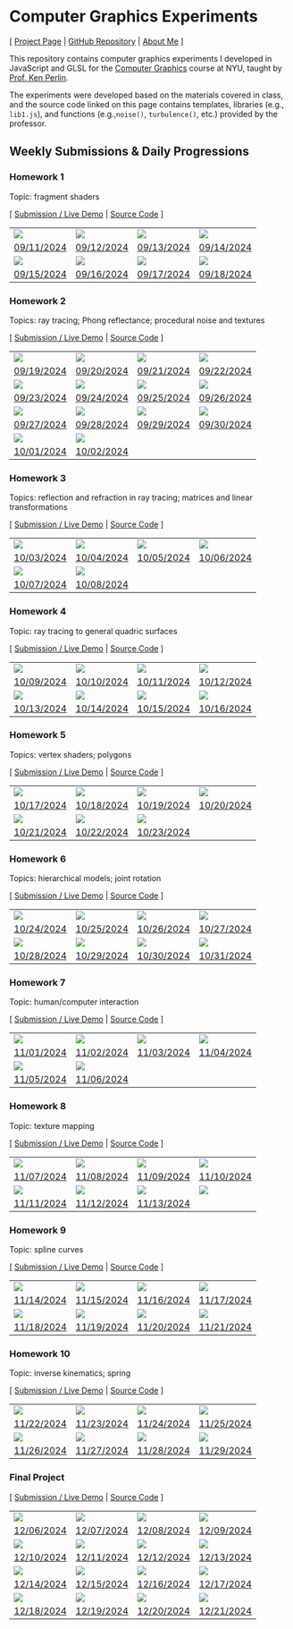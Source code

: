 # Computer Graphics Experiments

[ [Project Page](https://jackbdu.com/computer-graphics/) \| [GitHub Repository](https://github.com/jackbdu/computer-graphics) \| [About Me](https://jackbdu.com/about/) ]

This repository contains computer graphics experiments I developed in JavaScript and GLSL for the [Computer Graphics](https://cs.nyu.edu/~perlin/courses/fall2024/) course at NYU, taught by [Prof. Ken Perlin](https://cs.nyu.edu/~perlin/).

The experiments were developed based on the materials covered in class, and the source code linked on this page contains templates, libraries (e.g., `lib1.js`), and functions (e.g.,`noise()`, `turbulence()`, etc.) provided by the professor.

## Weekly Submissions & Daily Progressions

### Homework 1

Topic: fragment shaders

[ [Submission / Live Demo](https://jackbdu.com/computer-graphics/hw1) \| [Source Code](https://github.com/jackbdu/computer-graphics/tree/main/hw1) ]

|                                                                                                                                      |                                                                                                                                          |                                                                                                                                             |                                                                                                                                              |
| ------------------------------------------------------------------------------------------------------------------------------------ | ---------------------------------------------------------------------------------------------------------------------------------------- | ------------------------------------------------------------------------------------------------------------------------------------------- | -------------------------------------------------------------------------------------------------------------------------------------------- |
| ![](assets/20240911-daily-experiment-glsl-shader-frag-sphere-rotation-1080p-frame-1.png)                                             | ![](assets/20240912-daily-experiment-glsl-shader-frag-sphere-disintegrating-1080p-frame-1.png)                                           | ![](assets/20240913-daily-experiment-glsl-shader-frag-sphere-fluid-surface-1080p-frame-1.png)                                               | ![](assets/20240914-daily-experiment-glsl-shader-frag-sphere-fluid-surface-colorful-1080p-frame-1.png)                                       |
| [09/11/2024](https://www.instagram.com/p/C_0Emg0R3Po/)                                                                               | [09/12/2024](https://www.instagram.com/p/C_2OTp-OI8C/)                                                                                   | [09/13/2024](https://www.instagram.com/p/C_4lyLqMw8W/)                                                                                      | [09/14/2024](https://www.instagram.com/p/C_6p47iMNeb/)                                                                                       |
| ![](assets/20240915-daily-experiment-glsl-shader-frag-disintegrating-sphere-fluid-surface-colorful-with-blue-tint-1080p-frame-1.png) | ![](assets/20240916-daily-experiment-glsl-shader-frag-disintegrating-sphere-fluid-surface-colorful-with-colorful-tint-1080p-frame-5.png) | ![](assets/20240917-daily-experiment-glsl-shader-frag-disintegrating-sphere-fluid-surface-colorful-tint-noise-background-1080p-frame-4.png) | ![](assets/20240918-daily-experiment-glsl-shader-frag-disintegrating-sphere-fluid-surface-colorful-tint-environment-noise-1080p-frame-3.png) |
| [09/15/2024](https://www.instagram.com/p/C_87DfKy8q6/)                                                                               | [09/16/2024](https://www.instagram.com/p/C__NWBKxSkf/)                                                                                   | [09/17/2024](https://www.instagram.com/p/DAC3i1asOCs/)                                                                                      | [09/18/2024](https://www.instagram.com/p/DAF4ghvRg-O/)                                                                                       |

### Homework 2

Topics: ray tracing; Phong reflectance; procedural noise and textures

[ [Submission / Live Demo](https://jackbdu.com/computer-graphics/hw2) \| [Source Code](https://github.com/jackbdu/computer-graphics/tree/main/hw2) ]

|                                                                                                                 |                                                                                                                                         |                                                                                                            |                                                                                                                     |
| --------------------------------------------------------------------------------------------------------------- | --------------------------------------------------------------------------------------------------------------------------------------- | ---------------------------------------------------------------------------------------------------------- | ------------------------------------------------------------------------------------------------------------------- |
| ![](assets/20240919-daily-experiment-glsl-shader-frag-fluid-spheres-rotating-1080p-frame-1.png)                 | ![](assets/20240920-daily-experiment-glsl-shader-frag-5-fluid-spheres-animated-1080p-frame-1.png)                                       | ![](assets/20240921-daily-experiment-glsl-shader-frag-dancing-droplets-1080p-frame-2.png)                  | ![](assets/20240922-daily-experiment-glsl-shader-frag-oscillating-marbles-1080p-frame-1.png)                        |
| [09/19/2024](https://www.instagram.com/p/DAIg10iRD-s/)                                                          | [09/20/2024](https://www.instagram.com/p/DAKwHngMv7t/)                                                                                  | [09/21/2024](https://www.instagram.com/p/DANQSOEsGts/)                                                     | [09/22/2024](https://www.instagram.com/p/DAO8bEXSmex/)                                                              |
| ![](assets/20240923-daily-experiment-glsl-shader-frag-oscillating-pebbles-in-a-circle-1080p-frame-1.png)        | ![](assets/20240924-daily-experiment-glsl-shader-frag-rolling-marbles-1080p-frame-1.png)                                                | ![](assets/20240925-daily-experiment-glsl-shader-frag-colorful-rolling-marbles-1080p-frame-1.png)          | ![](assets/20240926-daily-experiment-glsl-shader-frag-colorful-rolling-marbles-blue-1080p-frame-1.png)              |
| [09/23/2024](https://www.instagram.com/p/DAS_TMvRacq/)                                                          | [09/24/2024](https://www.instagram.com/p/DAVAkxSx0ua/)                                                                                  | [09/25/2024](https://www.instagram.com/p/DAaLzATx2y4/)                                                     | [09/26/2024](https://www.instagram.com/p/DAcUXLsM6Q7/)                                                              |
| ![](assets/20240927-daily-experiment-glsl-shader-frag-colorful-rolling-watery-marbles-purple-1080p-frame-1.png) | ![](assets/20240928-daily-experiment-glsl-shader-frag-colorful-rolling-marbles-vibrant-purple-with-stretched-stripes-1080p-frame-1.png) | ![](assets/20240929-daily-experiment-glsl-shader-frag-rolling-marbles-with-fine-texture-1080p-frame-1.png) | ![](assets/20240930-daily-experiment-glsl-shader-frag-rolling-marbles-with-animated-fine-texture-1080p-frame-1.png) |
| [09/27/2024](https://www.instagram.com/p/DAd88Y-RWHi/)                                                          | [09/28/2024](https://www.instagram.com/p/DAhD3fKyeXp/)                                                                                  | [09/29/2024](https://www.instagram.com/p/DAh8cjPxpWR/)                                                     | [09/30/2024](https://www.instagram.com/p/DAjfJAkSRtA/)                                                              |
| ![](assets/20241001-daily-experiment-glsl-shader-frag-rolling-marbles-otherworldly-1080p-frame-1.png)           | ![](assets/20241002-daily-experiment-glsl-shader-frag-rolling-fire-balls-1080p-frame-1.png)                                             |
| [10/01/2024](https://www.instagram.com/p/DAnal2Gxo-4/)                                                          | [10/02/2024](https://www.instagram.com/p/DApo_p1RTyX/)                                                                                  |

### Homework 3

Topics: reflection and refraction in ray tracing; matrices and linear transformations

[ [Submission / Live Demo](https://jackbdu.com/computer-graphics/hw3) \| [Source Code](https://github.com/jackbdu/computer-graphics/tree/main/hw3) ]

|                                                                                                                              |                                                                                                                                     |                                                                                                            |                                                                                                                              |
| ---------------------------------------------------------------------------------------------------------------------------- | ----------------------------------------------------------------------------------------------------------------------------------- | ---------------------------------------------------------------------------------------------------------- | ---------------------------------------------------------------------------------------------------------------------------- |
| ![](assets/20241003-daily-experiment-glsl-shader-frag-plane-with-noise-texture-1080p-frame-1.png)                            | ![](assets/20241004-daily-experiment-glsl-shader-frag-spheres-reflections-on-plane-1080p-frame-1.png)                               | ![](assets/20241005-daily-experiment-glsl-shader-frag-spheres-reflections-on-wavy-water-1080p-frame-1.png) | ![](assets/20241006-daily-experiment-glsl-frag-shader-bright-spheres-reflections-on-dark-wavy-water-1080p-frame-0000000.png) |
| [10/03/2024](https://www.instagram.com/p/DAsw2xjRjxW/)                                                                       | [10/04/2024](https://www.instagram.com/p/DAxZd82sgrW/)                                                                              | [10/05/2024](https://www.instagram.com/p/DAy0r5oSoWc/)                                                     | [10/06/2024](https://www.instagram.com/p/DA0RZVFxEnk/)                                                                       |
| ![](assets/20241007-daily-experiment-glsl-frag-shader-translucent-spheres-reflections-on-wavy-water-1080p-frame-0000000.png) | ![](assets/20241008-daily-experiment-glsl-frag-shader-translucent-spheres-reflections-on-wavy-water-violet-1080p-frame-0000000.png) |
| [10/07/2024](https://www.instagram.com/p/DA1uwuesQfd/)                                                                       | [10/08/2024](https://www.instagram.com/p/DA413bgMe9k/)                                                                              |

### Homework 4

Topic: ray tracing to general quadric surfaces

[ [Submission / Live Demo](https://jackbdu.com/computer-graphics/hw4) \| [Source Code](https://github.com/jackbdu/computer-graphics/tree/main/hw4) ]

|                                                                                                                        |                                                                                                                                     |                                                                                                                        |                                                                                                                |
| ---------------------------------------------------------------------------------------------------------------------- | ----------------------------------------------------------------------------------------------------------------------------------- | ---------------------------------------------------------------------------------------------------------------------- | -------------------------------------------------------------------------------------------------------------- |
| ![](assets/20241009-daily-experiment-glsl-frag-shader-infinite-marble-pillar-1080p-frame-2.png)                        | ![](assets/20241010-daily-experiment-glsl-frag-shader-smoky-jade-1080p-frame-0000111.png)                                           | ![](assets/20241011-daily-experiment-glsl-frag-shader-paraboloid-jade-1080p-frame-0000000.png)                         | ![](assets/20241012-daily-experiment-glsl-frag-shader-purple-jade-with-lenses-1080p-frame-0000026.png)         |
| [10/09/2024](https://www.instagram.com/p/DA-sTfcR0X3/)                                                                 | [10/10/2024](https://www.instagram.com/p/DBAkaRKsQPi/)                                                                              | [10/11/2024](https://www.instagram.com/p/DBDUoNWMXk4/)                                                                 | [10/12/2024](https://www.instagram.com/p/DBEvhL8xrfJ/)                                                         |
| ![](assets/20241013-daily-experiment-glsl-frag-shader-purple-jade-with-lenses-with-reflection-1080p-frame-0000000.png) | ![](assets/20241014-daily-experiment-glsl-frag-shader-purple-jade-with-reflective-lenses-first-person-view-1080p-frame-0000075.png) | ![](assets/20241015-daily-experiment-glsl-frag-shader-blue-gem-with-various-reflective-lenses-1080p-frame-0000000.png) | ![](assets/20241016-daily-experiment-glsl-frag-shader-blue-marble-with-crystal-lenses-1080p-frame-0000000.png) |
| [10/13/2024](https://www.instagram.com/p/DBF5TL8sSuk/)                                                                 | [10/14/2024](https://www.instagram.com/p/DBH1aqxMfUg/)                                                                              | [10/15/2024](https://www.instagram.com/p/DBKRlXHStYu/)                                                                 | [10/16/2024](https://www.instagram.com/p/DBN98DNRD9B/)                                                         |

### Homework 5

Topics: vertex shaders; polygons

[ [Submission / Live Demo](https://jackbdu.com/computer-graphics/hw5) \| [Source Code](https://github.com/jackbdu/computer-graphics/tree/main/hw5) ]

|                                                                                                    |                                                                                                            |                                                                                                      |                                                                                               |
| -------------------------------------------------------------------------------------------------- | ---------------------------------------------------------------------------------------------------------- | ---------------------------------------------------------------------------------------------------- | --------------------------------------------------------------------------------------------- |
| ![](assets/20241017-daily-experiment-white-wavy-sphere-rotating-1080p-frame-0000000.png)           | ![](assets/20241018-daily-experiment-white-spiral-sphere-rotating-1080p-frame-0000000.png)                 | ![](assets/20241019-daily-experiment-white-spiral-wavy-paper-1080p-frame-0000000.png)                | ![](assets/20241020-daily-experiment-colorful-wavy-spheres-lissajous-1080p-frame-0000165.png) |
| [10/17/2024](https://www.instagram.com/p/DBQTHasRbzw/)                                             | [10/18/2024](https://www.instagram.com/p/DBTH08RxmID/)                                                     | [10/19/2024](https://www.instagram.com/p/DBVdfrxs1gf/)                                               | [10/20/2024](https://www.instagram.com/p/DBYKY7txHTu/)                                        |
| ![](assets/20241021-daily-experiment-colorful-wavy-spheres-forming-a-cube-1080p-frame-0000740.png) | ![](assets/20241022-daily-experiment-colorful-wavy-spheres-forming-cube-or-sphere-1080p-frame-0000000.png) | ![](assets/20241023-daily-experiment-two-perspective-object-skull-and-ghost-1080p-frame-0000000.png) |
| [10/21/2024](https://www.instagram.com/p/DBbChceR08L/)                                             | [10/22/2024](https://www.instagram.com/p/DBcxM9tsvh4/)                                                     | [10/23/2024](https://www.instagram.com/p/DBezLVHRHNM/)                                               |

### Homework 6

Topics: hierarchical models; joint rotation

[ [Submission / Live Demo](https://jackbdu.com/computer-graphics/hw6) \| [Source Code](https://github.com/jackbdu/computer-graphics/tree/main/hw6) ]

|                                                                                               |                                                                                                                 |                                                                                                                   |                                                                                                                 |
| --------------------------------------------------------------------------------------------- | --------------------------------------------------------------------------------------------------------------- | ----------------------------------------------------------------------------------------------------------------- | --------------------------------------------------------------------------------------------------------------- |
| ![](assets/20241024-daily-experiment-person-walking-1080p-frame-0000000.png)                  | ![](assets/20241025-daily-experiment-five-persons-walking-1080p-frame-0000000.png)                              | ![](assets/20241026-daily-experiment-32x8-person-grid-1080p-frame-0000000.png)                                    | ![](assets/20241027-daily-experiment-person-sphere-1080p-frame-0000335.png)                                     |
| [10/24/2024](https://www.instagram.com/p/DBiPE0KxadX/)                                        | [10/25/2024](https://www.instagram.com/p/DBk_wA4Rbaq/)                                                          | [10/26/2024](https://www.instagram.com/p/DBnV5q2MaPg/)                                                            | [10/27/2024](https://www.instagram.com/p/DBpEsmKR8pQ/)                                                          |
| ![](assets/20241028-daily-experiment-person-sphere-even-distribution-1080p-frame-0000000.png) | ![](assets/20241029-daily-experiment-person-trapped-in-spherical-cage-formed-by-people-1080p-frame-0000000.png) | ![](assets/20241030-daily-experiment-person-confined-in-sphere-formed-by-colorful-people-1080p-frame-0000000.png) | ![](assets/20241031-daily-experiment-person-confined-in-blob-formed-by-colorful-people-1080p-frame-0000000.png) |
| [10/28/2024](https://www.instagram.com/p/DBrha4ByFin/)                                        | [10/29/2024](https://www.instagram.com/p/DBvU55xxhgP/)                                                          | [10/30/2024](https://www.instagram.com/p/DByOxQ_RZ-G/)                                                            | [10/31/2024](https://www.instagram.com/p/DB0Y7xYs02w/)                                                          |

### Homework 7

Topic: human/computer interaction

[ [Submission / Live Demo](https://jackbdu.com/computer-graphics/hw7) \| [Source Code](https://github.com/jackbdu/computer-graphics/tree/main/hw7) ]

|                                                                                                                  |                                                                                        |                                                                                                       |                                                                                                |
| ---------------------------------------------------------------------------------------------------------------- | -------------------------------------------------------------------------------------- | ----------------------------------------------------------------------------------------------------- | ---------------------------------------------------------------------------------------------- |
| ![](assets/20241101-daily-experiment-hand-pose-detection-without-p5-1080p-frame-1.jpg)                           | ![](assets/20241102-daily-experiment-hand-pose-pinch-to-move-slider-1080p-frame-3.jpg) | ![](assets/20241103-daily-experiment-hand-pose-pinch-to-move-two-different-sliders-1080p-frame-2.jpg) | ![](assets/20241104-daily-experiment-hand-pose-sliders-controlling-rotation-1080p-frame-4.jpg) |
| [11/01/2024](https://www.instagram.com/p/DB3U4ggRY2H/)                                                           | [11/02/2024](https://www.instagram.com/p/DB6K4gyxWt2/)                                 | [11/03/2024](https://www.instagram.com/p/DB8N8njRzAi/)                                                | [11/04/2024](https://www.instagram.com/p/DB_0l0JRQJk/)                                         |
| ![](assets/20241105-daily-experiment-hand-pose-sliders-controlling-rotation-transcluent-ahnds-1080p-frame-3.jpg) | ![](assets/20241106-daily-experiment-hand-pose-many-sliders-1080p-frame-2.jpg)         |                                                                                                       |                                                                                                |
| [11/05/2024](https://www.instagram.com/p/DCEH7wCRdUV/)                                                           | [11/06/2024](https://www.instagram.com/p/DCFyxg7smXj/)                                 |                                                                                                       |

### Homework 8

Topic: texture mapping

[ [Submission / Live Demo](https://jackbdu.com/computer-graphics/hw8) \| [Source Code](https://github.com/jackbdu/computer-graphics/tree/main/hw8) ]

|                                                                                                                     |                                                                                                                                              |                                                                                                                           |                                                                                                                                           |
| ------------------------------------------------------------------------------------------------------------------- | -------------------------------------------------------------------------------------------------------------------------------------------- | ------------------------------------------------------------------------------------------------------------------------- | ----------------------------------------------------------------------------------------------------------------------------------------- |
| ![](assets/20241107-daily-experiment-truchet-pattern-texture-on-cube-1080p-frame-0000000.png)                       | ![](assets/20241108-daily-experiment-truchet-pattern-formed-by-cubes-4x4x4-1080p-frame-0000000.png)                                          | ![](assets/20241109-daily-experiment-truchet-pattern-formed-by-cubes-5x5x5-shrinking-animation-1080p-frame-0000941.png)   | ![](assets/20241110-daily-experiment-truchet-inspired-bump-map-pattern-formed-by-cubes-5x5x5-shrinking-animation-1080p-frame-0000268.png) |
| [11/07/2024](https://www.instagram.com/p/DCJutllxM-m/)                                                              | [11/08/2024](https://www.instagram.com/p/DCL9NtiRfpo/)                                                                                       | [11/09/2024](https://www.instagram.com/p/DCNPBdeR5uE/)                                                                    | [11/10/2024](https://www.instagram.com/p/DCOXAgoxbco/)                                                                                    |
| ![](assets/20241111-daily-experiment-truchet-inspired-stripe-pattern-formed-by-cubes-4x4x4-1080p-frame-0000994.png) | ![](assets/20241112-daily-experiment-truchet-inspired-stripe-pattern-formed-by-cubes-4x4x4-random-texture-each-side-1080p-frame-0000879.png) | ![](assets/20241113-daily-experiment-truchet-inspired-stripe-pattern-formed-by-cubes-4x4x4-green-1080p-frame-0000416.png) | ![](assets/)                                                                                                                              |
| [11/11/2024](https://www.instagram.com/p/DCQNd5WshYD/)                                                              | [11/12/2024](https://www.instagram.com/p/DCSkzVlMLOQ/)                                                                                       | [11/13/2024](https://www.instagram.com/p/DCUjd2yRdSm/)                                                                    |

### Homework 9

Topic: spline curves

[ [Submission / Live Demo](https://jackbdu.com/computer-graphics/hw9) \| [Source Code](https://github.com/jackbdu/computer-graphics/tree/main/hw9) ]

|                                                                                                      |                                                                                                                  |                                                                                                     |                                                                                                                         |
| ---------------------------------------------------------------------------------------------------- | ---------------------------------------------------------------------------------------------------------------- | --------------------------------------------------------------------------------------------------- | ----------------------------------------------------------------------------------------------------------------------- |
| ![](assets/20241114-daily-experiment-click-to-add-vertex-and-enter-to-close-shape-1080p-frame-4.jpg) | ![](assets/20241115-daily-experiment-randomly-curved-hermite-splines-1080p-frame-4.jpg)                          | ![](assets/20241116-daily-experiment-beizer-splines-1080p-frame-4.jpg)                              | ![](assets/20241117-daily-experiment-beizer-splines-with-draggable-control-points-1080p-frame-4.jpg)                    |
| [11/14/2024](https://www.instagram.com/p/DCbidhqRxZt/)                                               | [11/15/2024](https://www.instagram.com/p/DCduP5gRFKX/)                                                           | [11/16/2024](https://www.instagram.com/p/DCfDp5xSu-B/)                                              | [11/17/2024](https://www.instagram.com/p/DCf6SjgsqdA/)                                                                  |
| ![](assets/20241118-daily-experiment-beizer-splines-with-enhanced-editability-1080p-frame-4.jpg)     | ![](assets/20241119-daily-experiment-beizer-splines-symmetrical-control-points-and-select-all-1080p-frame-6.jpg) | ![](assets/20241120-daily-experiment-beizer-splines-animated-circle-along-spline-1080p-frame-3.jpg) | ![](assets/20241121-daily-experiment-beizer-splines-animated-colorful-circles-along-multiple-splines-1080p-frame-4.jpg) |
| [11/18/2024](https://www.instagram.com/p/DChlSd9y4zB/)                                               | [11/19/2024](https://www.instagram.com/p/DClMydnsBXQ/)                                                           | [11/20/2024](https://www.instagram.com/p/DCoUfxzxeos/)                                              | [11/21/2024](https://www.instagram.com/p/DCqdbVVx3TC/)                                                                  |

### Homework 10

Topic: inverse kinematics; spring

[ [Submission / Live Demo](https://jackbdu.com/computer-graphics/hw10) \| [Source Code](https://github.com/jackbdu/computer-graphics/tree/main/hw10) ]

|                                                                                                            |                                                                                                                            |                                                                                                                               |                                                                                                                      |
| ---------------------------------------------------------------------------------------------------------- | -------------------------------------------------------------------------------------------------------------------------- | ----------------------------------------------------------------------------------------------------------------------------- | -------------------------------------------------------------------------------------------------------------------- |
| ![](assets/20241122-daily-experiment-truchet-tile-wall-painting-rotating-1080p-frame-4.png)                | ![](assets/20241123-daily-experiment-truchet-tile-wall-painting-rotating-with-noise-texture-1080p@60fps-frame-0001117.png) | ![](assets/20241124-daily-experiment-truchet-tile-wall-painting-arms-with-springy-attachments-1080p-frame-0003435.png)        | ![](assets/20241125-daily-experiment-truchet-tile-wall-painting-arms-lifting-springy-weight-1080p-frame-0000997.png) |
| [11/22/2024](https://www.instagram.com/p/DCvyxjXRfWM/)                                                     | [11/23/2024](https://www.instagram.com/p/DCy0KDaRsE8/)                                                                     | [11/24/2024](https://www.instagram.com/p/DC0czoQM33w/)                                                                        | [11/25/2024](https://www.instagram.com/p/DC2S6s4S5Er/)                                                               |
| ![](assets/20241126-daily-experiment-arms-lifting-springy-weight-forming-a-circle-1080p-frame-0000000.png) | ![](assets/20241127-daily-experiment-arms-lifting-springy-weight-forming-a-circle-synced-motion-1080p-frame-0001409.png)   | ![](assets/20241128-daily-experiment-arms-lifting-springy-weight-forming-a-circle-alternating-motion-1080p-frame-0000000.png) | ![](assets/20241129-daily-experiment-arms-lifting-springy-weight-forming-a-wave-1080p-frame-0000000.png)             |
| [11/26/2024](https://www.instagram.com/jackbdu/)                                                           | [11/27/2024](https://www.instagram.com/p/DC4jsRIRkA1/)                                                                     | [11/28/2024](https://www.instagram.com/p/DC8xOIxxoQT/)                                                                        | [11/29/2024](https://www.instagram.com/p/DC-5EikMtil/)                                                               |

### Final Project

[ [Submission / Live Demo](https://jackbdu.com/computer-graphics/final) \| [Source Code](https://github.com/jackbdu/computer-graphics/tree/main/final) ]

|                                                                                              |                                                                                                    |                                                                                                       |                                                                                                               |
| -------------------------------------------------------------------------------------------- | -------------------------------------------------------------------------------------------------- | ----------------------------------------------------------------------------------------------------- | ------------------------------------------------------------------------------------------------------------- |
| ![](assets/20241206-daily-experiment-cube-with-obj-code-overlay-1080p-frame-3.jpg)           | ![](assets/20241207-daily-experiment-obj-code-overlay-cylinder-1080p-frame-2.jpg)                  | ![](assets/20241208-daily-experiment-obj-code-overlay-combined-cubes-1080p-frame-2.jpg)               | ![](assets/20241209-daily-experiment-obj-code-overlay-3d-sphere-grid-1080p-frame-1.jpg)                       |
| [12/06/2024](https://www.instagram.com/p/DDRNoQbx3rx/)                                       | [12/07/2024](https://www.instagram.com/p/DDTAquCMqfn/)                                             | [12/08/2024](https://www.instagram.com/p/DDWSfcsxolH/)                                                | [12/09/2024](https://www.instagram.com/p/DDX4t4hxjB8/)                                                        |
| ![](assets/20241210-daily-experiment-obj-code-overlay-3d-cylinder-grid-1080p-frame-1.jpg)    | ![](assets/20241211-daily-experiment-obj-code-overlay-spiral-building-1080p-frame-1.jpg)           | ![](assets/20241212-daily-experiment-obj-code-overlay-spiral-sculpture-1080p-frame-1.jpg)             | ![](assets/20241213-daily-experiment-obj-code-overlay-spiral-sculpture-v2-1080p-frame-2.jpg)                  |
| [12/10/2024](https://www.instagram.com/p/DDbEPpDsJRs/)                                       | [12/11/2024](https://www.instagram.com/p/DDeGcInRjOa/)                                             | [12/12/2024](https://www.instagram.com/p/DDfuPXUsnKo/)                                                | [12/13/2024](https://www.instagram.com/p/DDjrTp5RRcs/)                                                        |
| ![](assets/20241214-daily-experiment-obj-code-overlay-spherical-sculpture-1080p-frame-1.jpg) | ![](assets/20241215-daily-experiment-obj-code-overlay-spiky-spherical-sculpture-1080p-frame-1.jpg) | ![](assets/20241216-daily-experiment-obj-code-overlay-spiky-spherical-sculpture-v2-1080p-frame-1.jpg) | ![](assets/20241217-daily-experiment-obj-code-overlay-sphereical-object-with-bumpy-surface-1080p-frame-1.jpg) |
| [12/14/2024](https://www.instagram.com/p/DDmMu-KxJ2Q/)                                       | [12/15/2024](https://www.instagram.com/p/DDoQ8NbRmlr/)                                             | [12/16/2024](https://www.instagram.com/p/DDrP6hwR_Yf/)                                                | [12/17/2024]()                                                                                                |
| ![](assets/20241218-daily-experiment-obj-exporter-patterned-sphere-1080p-frame-1.jpg)        | ![](assets/20241219-daily-experiment-obj-exporter-cubic-frame-1080p-frame-1.jpg)                   | ![](assets/20241220-daily-experiment-obj-exporter-lattice-cube-1080p-frame-1.jpg)                     | ![](assets/20241221-daily-experiment-obj-exporter-generative-lattice-cube-1080p-frame-1.jpg)                  |
| [12/18/2024](https://www.instagram.com/p/DDwQIGyyTiS/)                                       | [12/19/2024](https://www.instagram.com/p/DDxDeo1SQi6/)                                             | [12/20/2024](https://www.instagram.com/p/DDzknhaR1qT/)                                                | [12/21/2024](https://www.instagram.com/p/DD2G5DNysPE/)                                                        |
